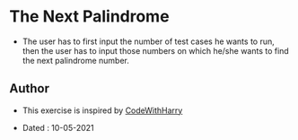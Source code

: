 # The Next Palindrome

* The user has to first input the number of test cases he wants to run, then the user has to input those numbers on which he/she wants to find the next palindrome number.

## Author

- This exercise is inspired by [CodeWithHarry](https://youtube.com/playlist?list=PLu0W_9lII9agICnT8t4iYVSZ3eykIAOME)

- Dated : 10-05-2021